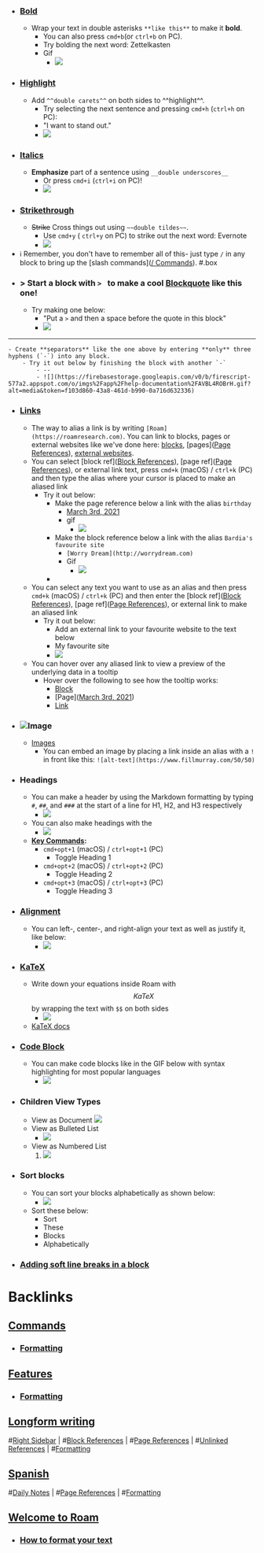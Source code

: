 - ### [Bold](<Bold.md>)
    - Wrap your text in double asterisks `**like this**` to make it **bold**.
        - You can also press `cmd+b`(or `ctrl+b` on PC).
        - Try bolding the next word: Zettelkasten
        - Gif
            - ![](https://firebasestorage.googleapis.com/v0/b/firescript-577a2.appspot.com/o/imgs%2Fapp%2Fhelp-documentation%2FblemH0R1CF.gif?alt=media&token=40b1aef8-c710-4ce4-8224-4983fa8532f9)
- ### [Highlight](<Highlight.md>)
    - Add `^^double carets^^` on both sides to ^^highlight^^.
        - Try selecting the next sentence and pressing `cmd+h` (`ctrl+h` on PC):
        - "I want to stand out."
        - ![](https://firebasestorage.googleapis.com/v0/b/firescript-577a2.appspot.com/o/imgs%2Fapp%2Fhelp-documentation%2F5pn17Ka0F5.gif?alt=media&token=be484745-49fd-4263-8aa8-825ba4f715d3)
- ### [Italics](<Italics.md>)
    - __Emphasize__ part of a sentence using `__double underscores__` 
        - Or press `cmd+i` (`ctrl+i` on PC)!
        - ![](https://firebasestorage.googleapis.com/v0/b/firescript-577a2.appspot.com/o/imgs%2Fapp%2Fhelp-documentation%2F0Pp6XGr_7T.gif?alt=media&token=273e6271-212b-4517-ab45-8cb88f6614a9)
- ### [Strikethrough](<Strikethrough.md>)
    - ~~Strike~~ Cross things out using `~~double tildes~~`.
        - Use `cmd+y` ( `ctrl+y` on PC) to strike out the next word: Evernote
        - ![](https://firebasestorage.googleapis.com/v0/b/firescript-577a2.appspot.com/o/imgs%2Fapp%2Fhelp-documentation%2FlGhHJyz0-r.gif?alt=media&token=6c1bfdf0-8515-4390-8f7d-73abb19952a7)
- ℹ️ Remember, you don't have to remember all of this- just type `/` in any block to bring up the [slash commands]([/ Commands](</ Commands.md>)). #.box
- ### > Start a block with `> ` to make a cool [Blockquote](<Blockquote.md>) like this one!
    - Try making one below:
        - "Put a `>` and then a space before the quote in this block"
        - ![](https://firebasestorage.googleapis.com/v0/b/firescript-577a2.appspot.com/o/imgs%2Fapp%2Fhelp-documentation%2FT66BKSpl44.gif?alt=media&token=8eebc47a-6a6a-4760-b29f-46635024f8a3)
- ---
    - Create **separators** like the one above by entering **only** three hyphens (`-`) into any block.
        - Try it out below by finishing the block with another `-`
            - --
            - ![](https://firebasestorage.googleapis.com/v0/b/firescript-577a2.appspot.com/o/imgs%2Fapp%2Fhelp-documentation%2FAVBL4ROBrH.gif?alt=media&token=f103d860-43a8-461d-b990-0a716d632336)
- ### [Links](((_ewV1sk1N)))
    - The way to alias a link is by writing `[Roam](https://roamresearch.com)`. You can link to blocks, pages or external websites like we've done here: [blocks](((M5invB9KO))), [pages]([Page References](<Page References.md>)), [external websites](http://roamresearch.com).
    - You can select [block ref]([Block References](<Block References.md>)), [page ref]([Page References](<Page References.md>)), or external link text, press `cmd+k` (macOS) / `ctrl+k` (PC) and then type the alias where your cursor is placed to make an aliased link
        - Try it out below:
            - Make the page reference below a link with the alias `birthday`
                - [March 3rd, 2021](<March 3rd, 2021.md>)
                - gif
                    - ![](https://firebasestorage.googleapis.com/v0/b/firescript-577a2.appspot.com/o/imgs%2Fapp%2Fhelp-documentation%2FqUPh6Y7f1T.gif?alt=media&token=6f1adac0-d512-44e8-b7b3-99b7d4469cef)
            - Make the block reference below a link with the alias `Bardia's favourite site`
                - `[Worry Dream](http://worrydream.com)`
                - Gif
                    - ![](https://firebasestorage.googleapis.com/v0/b/firescript-577a2.appspot.com/o/imgs%2Fapp%2Fhelp-documentation%2Fvw3KuvZXXo.gif?alt=media&token=f1cadf64-ee14-41aa-831a-870c3ce60be5)
            - 
    - You can select any text you want to use as an alias and then press `cmd+k` (macOS) / `ctrl+k` (PC) and then enter the [block ref]([Block References](<Block References.md>)), [page ref]([Page References](<Page References.md>)), or external link to make an aliased link
        - Try it out below:
            - Add an external link to your favourite website to the text below
            - My favourite site
            - ![](https://firebasestorage.googleapis.com/v0/b/firescript-577a2.appspot.com/o/imgs%2Fapp%2Fhelp-documentation%2FeWeH-OEKYJ.gif?alt=media&token=19edc36a-6446-4eaf-b4c9-1db069a6b35d)
    - You can hover over any aliased link to view a preview of the underlying data in a tooltip
        - Hover over the following to see how the tooltip works:
            - [Block](((pMbh5HGCG)))
            - [Page]([March 3rd, 2021](<March 3rd, 2021.md>))
            - [Link](https://maggieappleton.com)
- ### ![Image](https://www.fillmurray.com/75/75)
    - [Images](<Images.md>)
        - You can embed an image by placing a link inside an alias with a `!` in front like this:
          `![alt-text](https://www.fillmurray.com/50/50)`
- ### Headings
    - You can make a header by using the Markdown formatting by typing `#`, `##`, and `###` at the start of a line for H1, H2, and H3 respectively
        - ![](https://firebasestorage.googleapis.com/v0/b/firescript-577a2.appspot.com/o/imgs%2Fapp%2Fhelp-documentation%2FCzCS7AMEXp.gif?alt=media&token=e2888dab-0ed6-4625-9e83-c432df314846)
    - You can also make headings with the 
        - ![](https://firebasestorage.googleapis.com/v0/b/firescript-577a2.appspot.com/o/imgs%2Fapp%2Fhelp-documentation%2F0O9MDlWQAX.gif?alt=media&token=029598e0-3d9d-462f-b37c-a7af7d0614d4)
    - **[Key Commands](<Key Commands.md>):**
        - `cmd+opt+1` (macOS) / `ctrl+opt+1` (PC)
            - Toggle Heading 1
        - `cmd+opt+2` (macOS) / `ctrl+opt+2` (PC)
            - Toggle Heading 2
        - `cmd+opt+3` (macOS) / `ctrl+opt+3` (PC)
            - Toggle Heading 3
- ### [Alignment](<Alignment.md>)
    - You can left-, center-, and right-align your text as well as justify it, like below:
        - ![](https://firebasestorage.googleapis.com/v0/b/firescript-577a2.appspot.com/o/imgs%2Fapp%2Fhelp-documentation%2F4bA2Dl8Y1I.gif?alt=media&token=ca0398c9-1ea8-46d5-af73-684e5f8ee0b2)
- ### [KaTeX](<KaTeX.md>) 
    - Write down your equations inside Roam with $$KaTeX$$ by wrapping the text with `$$` on both sides
        - ![](https://firebasestorage.googleapis.com/v0/b/firescript-577a2.appspot.com/o/imgs%2Fapp%2Fhelp-documentation%2F--4QGUhNEL.gif?alt=media&token=daae2b14-d064-46ef-b265-994323813f55)
    - [KaTeX docs](https://katex.org/)
- ### [Code Block](<Code Block.md>)
    - You can make code blocks like in the GIF below with syntax highlighting for most popular languages
        - ![](https://firebasestorage.googleapis.com/v0/b/firescript-577a2.appspot.com/o/imgs%2Fapp%2Fhelp-documentation%2F2_7NNEPN4h.gif?alt=media&token=0ac7f372-49f6-4316-b99c-598b906817c4)
- ### Children View Types
    - View as Document
        ![](https://firebasestorage.googleapis.com/v0/b/firescript-577a2.appspot.com/o/imgs%2Fapp%2Fhelp-documentation%2F_lZ2LwEBLC.gif?alt=media&token=141f2b67-1ddd-49df-88d6-81902365d91c)
    - View as Bulleted List
        - ![](https://firebasestorage.googleapis.com/v0/b/firescript-577a2.appspot.com/o/imgs%2Fapp%2Fhelp-documentation%2FDIsidRZlD3.gif?alt=media&token=2da76610-b355-44e8-abfa-e02c57483d13)
    - View as Numbered List
        1. ![](https://firebasestorage.googleapis.com/v0/b/firescript-577a2.appspot.com/o/imgs%2Fapp%2Fhelp-documentation%2FGXRYK9j3uM.gif?alt=media&token=14834cca-00f9-47a0-b31a-42b8abd23575)
- ### Sort blocks
    - You can sort your blocks alphabetically as shown below:
        - ![](https://firebasestorage.googleapis.com/v0/b/firescript-577a2.appspot.com/o/imgs%2Fapp%2Fhelp-documentation%2FHdhv9HCiht.gif?alt=media&token=1a3933ca-b79b-4ab3-baee-b084ef0014cc)
    - Sort these below:
        - Sort
        - These
        - Blocks
        - Alphabetically
- ### [Adding soft line breaks in a block](<Adding soft line breaks in a block.md>)

# Backlinks
## [ Commands](< Commands.md>)
- ### [Formatting]([Formatting](<Formatting.md>))

## [Features](<Features.md>)
- ### [Formatting]([Formatting](<Formatting.md>))

## [Longform writing](<Longform writing.md>)
#[Right Sidebar](<Right Sidebar.md>) | #[Block References](<Block References.md>) | #[Page References](<Page References.md>) | #[Unlinked References](<Unlinked References.md>) | #[Formatting](<Formatting.md>)

## [Spanish](<Spanish.md>)
#[Daily Notes](<Daily Notes.md>) | #[Page References](<Page References.md>) | #[Formatting](<Formatting.md>)

## [Welcome to Roam](<Welcome to Roam.md>)
- ### [How to format your text]([Formatting](<Formatting.md>))

